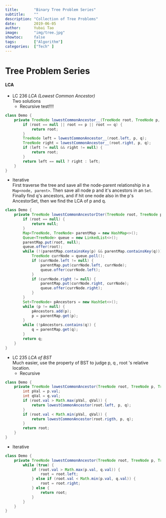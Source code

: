```yaml
---
title:       "Binary Tree Problem Series"
subtitle:    ""
description: "Collection of Tree Problems"
date:        2019-06-05
author:      Yubai Tao
image:       "img/tree.jpg"
showtoc:     false
tags:        ["Algorithm"]
categories:  ["Tech" ]
---
```

# Tree Problem Series


#### LCA

* LC 236 *LCA (Lowest Common Ancestor)*
<br> Two solutions
  * Recursive test!!!!
```java
class Demo {
    private TreeNode lowestCommonAncestor__(TreeNode root, TreeNode p, TreeNode q) {
        if (root == null || root == p || root == q) {
            return root;
        }
        TreeNode left = lowestCommonAncestor__(root.left, p, q);
        TreeNode right = lowestCommonAncestor__(root.right, p, q);
        if (left != null && right != null) {
            return root;
        }
        return left == null ? right : left;
    }
}
```
  * Iterative
    <br> First traverse the tree and save all 
    the node-parent relationship in a `Map<node, parent>`.
    Then save all node p and it's ancestors in an `Set`.
    Finally find q's ancestors, and if hit one node also in
    the p's AncestorSet, then we find the LCA of p and q.
```java
class Demo {
    private TreeNode lowestCommonAncestorIter(TreeNode root, TreeNode p, TreeNode q) {
        if (root == null) {
            return null;
        }
        Map<TreeNode, TreeNode> parentMap = new HashMap<>();
        Queue<TreeNode> queue = new LinkedList<>();
        parentMap.put(root, null);
        queue.offer(root);
        while (!(parentMap.containsKey(p) && parentMap.containsKey(q))) {
            TreeNode currNode = queue.poll();
            if (currNode.left != null) {
                parentMap.put(currNode.left, currNode);
                queue.offer(currNode.left);
            }
            if (currNode.right != null) {
                parentMap.put(currNode.right, currNode);
                queue.offer(currNode.right);
            }
        }
        Set<TreeNode> pAncestors = new HashSet<>();
        while (p != null) {
            pAncestors.add(p);
            p = parentMap.get(p);
        }
        while (!pAncestors.contains(q)) {
            q = parentMap.get(q);
        }
        return q;
    }
}
```
    
* LC 235 *LCA of BST*
<br> Much easier, use the property of BST to judge p, q
, root \'s relative location.
  - Recursive
```java
class Demo {
    private TreeNode lowestCommonAncestor(TreeNode root, TreeNode p, TreeNode q) {
        int pVal = p.val;
        int qVal = q.val;
        if (root.val > Math.max(pVal, qVal)) {
            return lowestCommonAncestor(root.left, p, q);
        }
        if (root.val < Math.min(pVal, qVal)) {
            return lowestCommonAncestor(root.rigth, p, q);
        }
        return root;
    }
}
```
  - Iterative
```java
class Demo {
    private TreeNode lowestCommonAncestor(TreeNode root, TreeNode p, TreeNode q) {
        while (true) {
            if (root.val > Math.max(p.val, q.val)) {
                root = root.left;
            } else if (root.val < Math.min(p.val, q.val)) {
                root = root.right;
            } else {
                return root;
            }
        }
    }
}
```